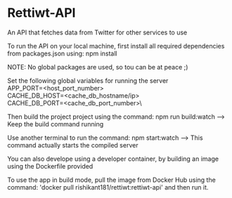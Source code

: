 # Rettiwt-API
An API that fetches data from Twitter for other services to use

To run the API on your local machine, first install all required dependencies from packages.json using:
npm install

NOTE: No global packages are used, so tou can be at peace ;)

Set the following global variables for running the server\
APP_PORT=<host_port_number>\
CACHE_DB_HOST=<cache_db_hostname/ip>\
CACHE_DB_PORT=<cache_db_port_number>\

Then build the project project using the command:
npm run build:watch --> Keep the build command running

Use another terminal to run the command:
npm start:watch --> This command actually starts the compiled server

You can also develope using a developer container, by building an image using the Dockerfile provided

To use the app in build mode, pull the image from Docker Hub using the command: 'docker pull rishikant181/rettiwt:rettiwt-api' and then run it.
